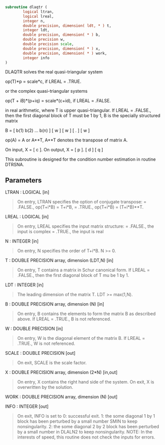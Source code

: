 ```fortran
subroutine dlaqtr (
        logical ltran,
        logical lreal,
        integer n,
        double precision, dimension( ldt, * ) t,
        integer ldt,
        double precision, dimension( * ) b,
        double precision w,
        double precision scale,
        double precision, dimension( * ) x,
        double precision, dimension( * ) work,
        integer info
)
```

DLAQTR solves the real quasi-triangular system

op(T)\*p = scale\*c,               if LREAL = .TRUE.

or the complex quasi-triangular systems

op(T + iB)\*(p+iq) = scale\*(c+id),  if LREAL = .FALSE.

in real arithmetic, where T is upper quasi-triangular.
If LREAL = .FALSE., then the first diagonal block of T must be
1 by 1, B is the specially structured matrix

B = [ b(1) b(2) ... b(n) ]
[       w            ]
[           w        ]
[              .     ]
[                 w  ]

op(A) = A or A\*\*T, A\*\*T denotes the transpose of
matrix A.

On input, X = [ c ].  On output, X = [ p ].
[ d ]                  [ q ]

This subroutine is designed for the condition number estimation
in routine DTRSNA.

## Parameters
LTRAN : LOGICAL [in]
> On entry, LTRAN specifies the option of conjugate transpose:
> = .FALSE.,    op(T+i\*B) = T+i\*B,
> = .TRUE.,     op(T+i\*B) = (T+i\*B)\*\*T.

LREAL : LOGICAL [in]
> On entry, LREAL specifies the input matrix structure:
> = .FALSE.,    the input is complex
> = .TRUE.,     the input is real

N : INTEGER [in]
> On entry, N specifies the order of T+i\*B. N >= 0.

T : DOUBLE PRECISION array, dimension (LDT,N) [in]
> On entry, T contains a matrix in Schur canonical form.
> If LREAL = .FALSE., then the first diagonal block of T mu
> be 1 by 1.

LDT : INTEGER [in]
> The leading dimension of the matrix T. LDT >= max(1,N).

B : DOUBLE PRECISION array, dimension (N) [in]
> On entry, B contains the elements to form the matrix
> B as described above.
> If LREAL = .TRUE., B is not referenced.

W : DOUBLE PRECISION [in]
> On entry, W is the diagonal element of the matrix B.
> If LREAL = .TRUE., W is not referenced.

SCALE : DOUBLE PRECISION [out]
> On exit, SCALE is the scale factor.

X : DOUBLE PRECISION array, dimension (2\*N) [in,out]
> On entry, X contains the right hand side of the system.
> On exit, X is overwritten by the solution.

WORK : DOUBLE PRECISION array, dimension (N) [out]

INFO : INTEGER [out]
> On exit, INFO is set to
> 0: successful exit.
> 1: the some diagonal 1 by 1 block has been perturbed by
> a small number SMIN to keep nonsingularity.
> 2: the some diagonal 2 by 2 block has been perturbed by
> a small number in DLALN2 to keep nonsingularity.
> NOTE: In the interests of speed, this routine does not
> check the inputs for errors.
